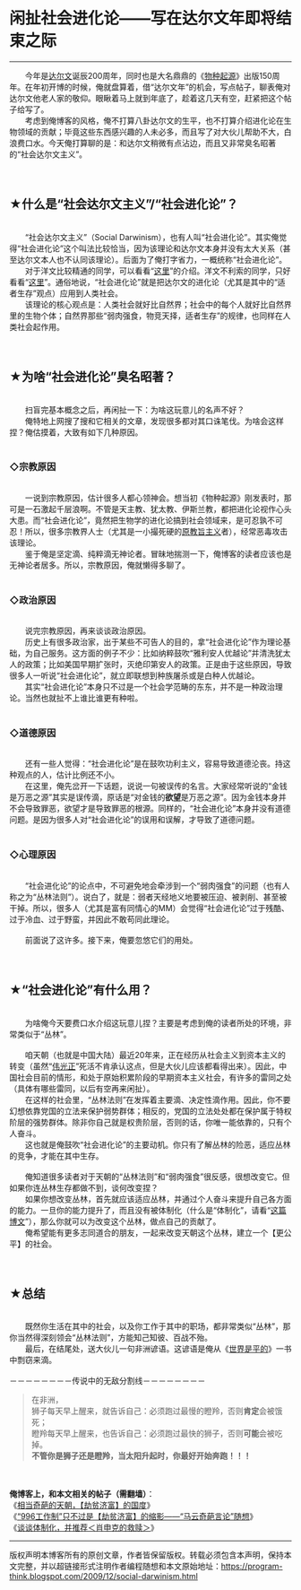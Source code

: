 # 闲扯社会进化论——写在达尔文年即将结束之际 

-----

<div class="post-body entry-content">
　　今年是<a href="https://zh.wikipedia.org/wiki/%E6%9F%A5%E5%B0%94%E6%96%AF%C2%B7%E8%BE%BE%E5%B0%94%E6%96%87" rel="nofollow" target="_blank">达尔文</a>诞辰200周年，同时也是大名鼎鼎的《<a href="https://zh.wikipedia.org/wiki/%E7%89%A9%E7%A7%8D%E8%B5%B7%E6%BA%90" rel="nofollow" target="_blank">物种起源</a>》出版150周年。在年初开博的时候，俺就盘算着，借“达尔文年”的机会，写点帖子，聊表俺对达尔文他老人家的敬仰。眼瞅着马上就到年底了，趁着这几天有空，赶紧把这个帖子给写了。<br/>
　　考虑到俺博客的风格，俺不打算八卦达尔文的生平，也不打算介绍进化论在生物领域的贡献；毕竟这些东西感兴趣的人未必多，而且写了对大伙儿帮助不大，白浪费口水。今天俺打算聊的是：和达尔文稍微有点沾边，而且又非常臭名昭著的“社会达尔文主义”。<br/>
<a name="more"></a><br/>
<br/>
<h2>★什么是“社会达尔文主义”/“社会进化论”？</h2><br/>
　　“社会达尔文主义”（Social Darwinism），也有人叫“社会进化论”。其实俺觉得“社会进化论”这个叫法比较恰当，因为该理论和达尔文本身并没有太大关系（甚至达尔文本人也不认同该理论）。后面为了俺打字省力，一概统称“社会进化论”。<br/>
　　对于洋文比较精通的同学，可以看看“<a href="https://en.wikipedia.org/wiki/Social_Darwinism" rel="nofollow" target="_blank">这里</a>”的介绍。洋文不利索的同学，只好看看“<a href="https://zh.wikipedia.org/wiki/%E7%A4%BE%E4%BC%9A%E8%BE%BE%E5%B0%94%E6%96%87%E4%B8%BB%E4%B9%89" rel="nofollow" target="_blank">这里</a>”。通俗地说，“社会进化论”就是把达尔文的进化论（尤其是其中的“适者生存”观点）应用到人类社会。<br/>
　　该理论的核心观点是：人类社会就好比自然界；社会中的每个人就好比自然界里的生物个体；自然界那些“弱肉强食，物竞天择，适者生存”的规律，也同样在人类社会起作用。<br/>
<br/>
<br/>
<h2>★为啥“社会进化论”臭名昭著？</h2><br/>
　　扫盲完基本概念之后，再闲扯一下：为啥这玩意儿的名声不好？<br/>
　　俺特地上网搜了搜和它相关的文章，发现很多都对其口诛笔伐。为啥会这样捏？俺估摸着，大致有如下几种原因。<br/>
<br/>
<h3>◇宗教原因</h3><br/>
　　一说到宗教原因，估计很多人都心领神会。想当初《物种起源》刚发表时，那可是一石激起千层浪啊。不管是天主教、犹太教、伊斯兰教，都把进化论视作心头大患。而“社会进化论”，竟然把生物学的进化论搞到社会领域来，是可忍孰不可忍！所以，很多宗教界人士（尤其是一小撮死硬的<a href="https://zh.wikipedia.org/wiki/%E5%8E%9F%E6%95%99%E6%97%A8%E4%B8%BB%E7%BE%A9" rel="nofollow" target="_blank">原教旨主义</a>者），经常恶毒攻击该理论。<br/>
　　鉴于俺是坚定滴、纯粹滴无神论者。冒昧地揣测一下，俺博客的读者应该也是无神论者居多。所以，宗教原因，俺就懒得多聊了。<br/>
<br/>
<h3>◇政治原因</h3><br/>
　　说完宗教原因，再来谈谈政治原因。<br/>
　　历史上有很多政治家，出于某些不可告人的目的，拿“社会进化论”作为理论基础，为自己服务。这方面的例子不少：比如纳粹鼓吹“雅利安人优越论”并清洗犹太人的政策；比如美国早期扩张时，灭绝印第安人的政策。正是由于这些原因，导致很多人一听说“社会进化论”，就立即联想到种族屠杀或是白种人优越论。<br/>
　　其实“社会进化论”本身只不过是一个社会学范畴的东东，并不是一种政治理论。当然也就扯不上谁比谁更有种啦。<br/>
<br/>
<h3>◇道德原因</h3><br/>
　　还有一些人觉得：“社会进化论”是在鼓吹功利主义，容易导致道德沦丧。持这种观点的人，估计比例还不小。<br/>
　　在这里，俺先岔开一下话题，说说一句被误传的名言。大家经常听说的“金钱是万恶之源”其实是误传滴，原话是“对金钱的<b>欲望</b>是万恶之源”。因为金钱本身并不会导致罪恶，欲望才是导致罪恶的根源。同样的，“社会进化论”本身并没有道德问题。是因为很多人对“社会进化论”的误用和误解，才导致了道德问题。<br/>
<br/>
<h3>◇心理原因</h3><br/>
　　“社会进化论”的论点中，不可避免地会牵涉到一个“弱肉强食”的问题（也有人称之为“丛林法则”）。说白了，就是：弱者天经地义地要被压迫、被剥削、甚至被干掉。所以，很多人（尤其是富有同情心的MM）会觉得“社会进化论”过于残酷、过于冷血、过于野蛮，并因此不敢苟同此理论。<br/>
<br/>
　　前面说了这许多。接下来，俺要忽悠它们的用处。<br/>
<br/>
<br/>
<h2>★“社会进化论”有什么用？</h2><br/>
　　为啥俺今天要费口水介绍这玩意儿捏？主要是考虑到俺的读者所处的环境，非常类似于“丛林”。<br/>
<br/>
　　咱天朝（也就是中国大陆）最近20年来，正在经历从社会主义到资本主义的转变（虽然“<a href="https://zh.wikipedia.org/wiki/%E5%AF%B9%E4%B8%AD%E5%9B%BD%E5%85%B1%E4%BA%A7%E5%85%9A%E7%9A%84%E8%B4%AC%E7%A7%B0" rel="nofollow" target="_blank">伟光正</a>”死活不肯承认这点，但是大伙儿应该都看得出来）。因此，中国社会目前的情形，和处于原始积累阶段的早期资本主义社会，有许多的雷同之处（具体有哪些雷同，以后有空再来闲扯）。<br/>
　　在这样的社会里，“丛林法则”在发挥着主要滴、决定性滴作用。因此，你不要幻想依靠党国的立法来保护弱势群体；相反的，党国的立法处处都在保护属于特权阶层的强势群体。除非你自己就是权贵阶层，否则的话，你唯一能依靠的，只有个人奋斗。<br/>
　　这也就是俺鼓吹“社会进化论”的主要动机。你只有了解丛林的险恶，适应丛林的竞争，才能在其中生存。<br/>
<br/>
　　俺知道很多读者对于天朝的“丛林法则”和“弱肉强食”很反感，很想改变它。但如果你连丛林生存都做不到，谈何改变捏？<br/>
　　如果你想改变丛林，首先就应该适应丛林，并通过个人奋斗来提升自己各方面的能力。一旦你的能力提升了，而且没有被体制化（什么是“体制化”，请看“<a href="../../2010/11/institutionalize.md">这篇博文</a>”），那么你就可以为改变这个丛林，做点自己的贡献了。<br/>
　　俺希望能有更多志同道合的朋友，一起来改变天朝这个丛林，建立一个【更公平】的社会。<br/>
<br/>
<br/>
<h2>★总结</h2><br/>
　　既然你生活在其中的社会，以及你工作于其中的职场，都非常类似“丛林”，那你当然得深刻领会“丛林法则”，方能知己知彼、百战不殆。<br/>
　　最后，在结尾处，送大伙儿一句非洲谚语。这谚语是俺从《<a href="https://docs.google.com/document/d/16GzyoFfKhF2uPoRy65myAf7HSLOsihspCJdYcsmu2bs/" target="_blank">世界是平的</a>》一书中剽窃来滴。<br/>
<br/>
－－－－－－－－传说中的无敌分割线－－－－－－－－<br/>
<blockquote>在非洲，<br/>
狮子每天早上醒来，就告诉自己：必须跑过最慢的瞪羚，否则<b>肯定</b>会被饿死；<br/>
瞪羚每天早上醒来，也告诉自己：必须跑过最快的狮子，否则<b>可能</b>会被吃掉。<br/>
<b>不管你是狮子还是瞪羚，当太阳升起时，你最好开始奔跑！！！</b></blockquote><br/>
<br/>
<b>俺博客上，和本文相关的帖子（需翻墙）</b>：<br/>
《<a href="../../2018/07/Robbing-the-Poor-Funding-the-Rich.md">相当奇葩的天朝，【劫贫济富】的国度</a>》<br/>
《<a href="../../2019/04/996-Working-Hour-System.md">“996工作制”只不过是【劫贫济富】的缩影——“马云奇葩言论”随想</a>》<br/>
《<a href="../../2010/11/institutionalize.md">谈谈体制化，并推荐＜肖申克的救赎＞</a>》
</div>


------------------------------------------------

版权声明本博客所有的原创文章，作者皆保留版权。转载必须包含本声明，保持本文完整，并以超链接形式注明作者编程随想和本文原始地址：https://program-think.blogspot.com/2009/12/social-darwinism.html
